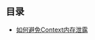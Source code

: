## 目录
- [如何避免Context内存泄露](https://github.com/zhich/Note/blob/master/Android/内存优化集/如何避免Context内存泄露.md)

